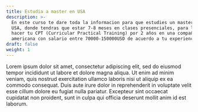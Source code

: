 ```yaml
---
title: Estudia a master en USA
description: >-
  En este curso te dare toda la informacion para que estudies un master en CS en
  USA, donde tendras que estar 7-8 meses en clases presenciales, para luego
  hacer tu CPT (Curricular Practical Training) por 2 años en una compañia
  americana con salario entre 70000-150000USD de acuerdo a tu experiencia.
draft: false
weight: 1
---
```


Lorem ipsum dolor sit amet, consectetur adipiscing elit, sed do eiusmod tempor incididunt ut labore et dolore magna aliqua. Ut enim ad minim veniam, quis nostrud exercitation ullamco laboris nisi ut aliquip ex ea commodo consequat. Duis aute irure dolor in reprehenderit in voluptate velit esse cillum dolore eu fugiat nulla pariatur. Excepteur sint occaecat cupidatat non proident, sunt in culpa qui officia deserunt mollit anim id est laborum.